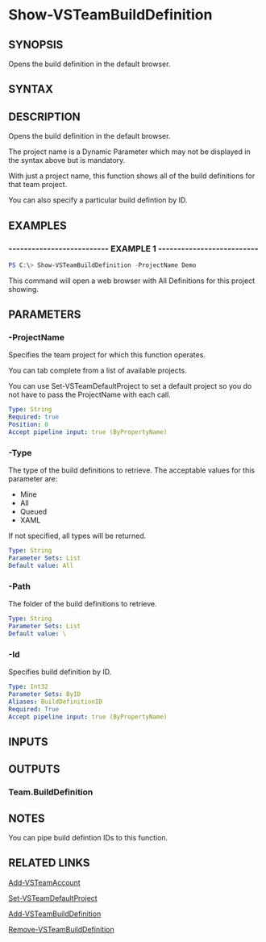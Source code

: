 


# Show-VSTeamBuildDefinition

## SYNOPSIS

Opens the build definition in the default browser.

## SYNTAX

## DESCRIPTION

Opens the build definition in the default browser.

The project name is a Dynamic Parameter which may not be displayed in the syntax above but is mandatory.

With just a project name, this function shows all of the build definitions for that team project.

You can also specify a particular build defintion by ID.

## EXAMPLES

### -------------------------- EXAMPLE 1 --------------------------

```PowerShell
PS C:\> Show-VSTeamBuildDefinition -ProjectName Demo
```

This command will open a web browser with All Definitions for this project showing.

## PARAMETERS

### -ProjectName

Specifies the team project for which this function operates.

You can tab complete from a list of available projects.

You can use Set-VSTeamDefaultProject to set a default project so
you do not have to pass the ProjectName with each call.

```yaml
Type: String
Required: true
Position: 0
Accept pipeline input: true (ByPropertyName)
```

### -Type

The type of the build definitions to retrieve.  The acceptable values for this parameter are:

- Mine
- All
- Queued
- XAML

If not specified, all types will be returned.

```yaml
Type: String
Parameter Sets: List
Default value: All
```

### -Path

The folder of the build definitions to retrieve.

```yaml
Type: String
Parameter Sets: List
Default value: \
```

### -Id

Specifies build definition by ID.

```yaml
Type: Int32
Parameter Sets: ByID
Aliases: BuildDefinitionID
Required: True
Accept pipeline input: true (ByPropertyName)
```

## INPUTS

## OUTPUTS

### Team.BuildDefinition

## NOTES

You can pipe build defintion IDs to this function.

## RELATED LINKS

[Add-VSTeamAccount](Add-VSTeamAccount.md)

[Set-VSTeamDefaultProject](Set-VSTeamDefaultProject.md)

[Add-VSTeamBuildDefinition](Add-VSTeamBuildDefinition.md)

[Remove-VSTeamBuildDefinition](Remove-VSTeamBuildDefinition.md)
